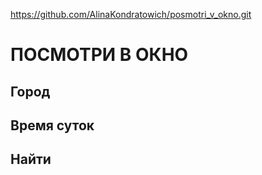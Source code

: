 https://github.com/AlinaKondratowich/posmotri_v_okno.git

# ПОСМОТРИ В ОКНО
## Город
## Время суток
## Найти 





